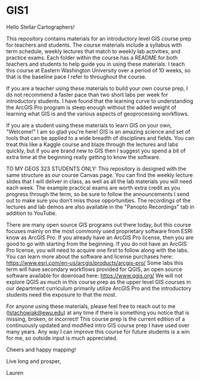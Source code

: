 # GIS1

Hello Stellar Cartographers!

This repository contains materials for an introductory level GIS course prep for teachers and students. The course materials include a syllabus with term schedule, weekly lectures that match to weekly lab activities, and practice exams. Each folder within the course has a README for both teachers and students to help guide you in using these materials. I teach this course at Eastern Washington University over a period of 10 weeks, so that is the baseline pace I refer to throughout the course. 

If you are a teacher using these materials to build your own course prep, I do not recommend a faster pace than two short labs per week for introductory students. I have found that the learning curve to understanding the ArcGIS Pro program is steep enough without the added weight of learning what GIS is and the various aspects of geoprocessing workflows.

If you are a student using these materials to learn GIS on your own, "Welcome!" I am so glad you're here! GIS is an amazing science and set of tools that can be applied to a wide breadth of disciplines and fields. You can treat this like a Kaggle course and blaze through the lectures and labs quickly, but if you are brand new to GIS then I suggest you spend a bit of extra time at the beginning really getting to know the software. 

TO MY GEOS 323 STUDENTS ONLY: This repository is designed with the same structure as our course Canvas page. You can find the weekly lecture slides that I will deliver in class, as well as all the lab materials you will need each week. The example practical exams are worth extra credit as you progress through the term, so be sure to follow the announcements I send out to make sure you don't miss those opportunities. The recordings of the lectures and lab demos are also available in the "Panopto Recordings" tab in addition to YouTube. 

There are many open source GIS programs out there today, but this course focuses mainly on the most commonly used proprietary software from ESRI know as ArcGIS Pro. If you already have an ArcGIS Pro license, then you are good to go with starting from the beginning. If you do not have an ArcGIS Pro license, you will need to acquire one first to follow along with the labs. You can learn more about the software and license purchases here: https://www.esri.com/en-us/arcgis/products/arcgis-pro/ Some labs this term will have secondary workflows provided for QGIS, an open source software available for download here: https://www.qgis.org/ We will not explore QGIS as much in this course prep as the upper level GIS courses in our department curriculum primarily utilize ArcGIS Pro and the introductory students need the exposure to that the most. 

For anyone using these materials, please feel free to reach out to me (lstachowiak@ewu.edu) at any time if there is something you notice that is missing, broken, or incorrect! This course prep is the current edition of a continuously updated and modified intro GIS course prep I have used over many years. Any way I can improve this course for future students is a win for me, so outside input is much appreciated. 

Cheers and happy mapping!

Live long and prosper,

Lauren

